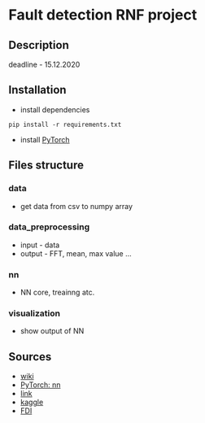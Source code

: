 # Fault detection RNF project

## Description 
deadline - 15.12.2020

## Installation 
- install dependencies
```shell
pip install -r requirements.txt
```
- install [PyTorch](https://pytorch.org/get-started/locally/)

## Files structure

### data
- get data from csv to numpy array

### data_preprocessing
- input - data
- output - FFT, mean, max value ...

### nn 
- NN core, treainng atc.

### visualization
- show output of NN

## Sources
- [wiki](https://en.wikipedia.org/wiki/Fault_detection_and_isolation)
- [PyTorch: nn](https://pytorch.org/tutorials/beginner/pytorch_with_examples.html#pytorch-nn)
- [link](https://www.sciencedirect.com/science/article/pii/S1876610218304831)
- [kaggle](https://www.kaggle.com/c/vsb-power-line-fault-detection/notebooks)
- [FDI](www.researchgate.net/publication/221412815_Fault_detection_methods_A_literature_survey/)
